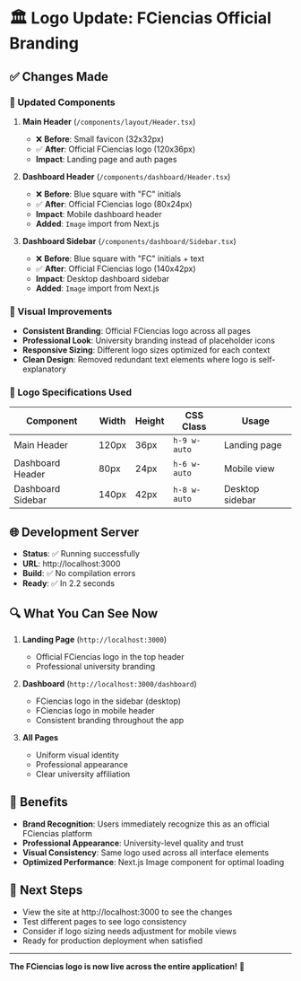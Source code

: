 # 🏛️ Logo Update: FCiencias Official Branding

## ✅ Changes Made

### 📄 Updated Components

1. **Main Header** (`/components/layout/Header.tsx`)
   - ❌ **Before**: Small favicon (32x32px) 
   - ✅ **After**: Official FCiencias logo (120x36px)
   - **Impact**: Landing page and auth pages

2. **Dashboard Header** (`/components/dashboard/Header.tsx`)
   - ❌ **Before**: Blue square with "FC" initials
   - ✅ **After**: Official FCiencias logo (80x24px)
   - **Impact**: Mobile dashboard header
   - **Added**: `Image` import from Next.js

3. **Dashboard Sidebar** (`/components/dashboard/Sidebar.tsx`)
   - ❌ **Before**: Blue square with "FC" initials + text
   - ✅ **After**: Official FCiencias logo (140x42px)
   - **Impact**: Desktop dashboard sidebar
   - **Added**: `Image` import from Next.js

### 🎨 Visual Improvements

- **Consistent Branding**: Official FCiencias logo across all pages
- **Professional Look**: University branding instead of placeholder icons
- **Responsive Sizing**: Different logo sizes optimized for each context
- **Clean Design**: Removed redundant text elements where logo is self-explanatory

### 📐 Logo Specifications Used

| Component | Width | Height | CSS Class | Usage |
|-----------|-------|--------|-----------|-------|
| Main Header | 120px | 36px | `h-9 w-auto` | Landing page |
| Dashboard Header | 80px | 24px | `h-6 w-auto` | Mobile view |
| Dashboard Sidebar | 140px | 42px | `h-8 w-auto` | Desktop sidebar |

## 🌐 Development Server

- **Status**: ✅ Running successfully
- **URL**: http://localhost:3000
- **Build**: ✅ No compilation errors
- **Ready**: ✅ In 2.2 seconds

## 🔍 What You Can See Now

1. **Landing Page** (`http://localhost:3000`)
   - Official FCiencias logo in the top header
   - Professional university branding

2. **Dashboard** (`http://localhost:3000/dashboard`)
   - FCiencias logo in the sidebar (desktop)
   - FCiencias logo in mobile header
   - Consistent branding throughout the app

3. **All Pages**
   - Uniform visual identity
   - Professional appearance
   - Clear university affiliation

## 🎯 Benefits

- **Brand Recognition**: Users immediately recognize this as an official FCiencias platform
- **Professional Appearance**: University-level quality and trust
- **Visual Consistency**: Same logo used across all interface elements
- **Optimized Performance**: Next.js Image component for optimal loading

## 📝 Next Steps

- View the site at http://localhost:3000 to see the changes
- Test different pages to see logo consistency
- Consider if logo sizing needs adjustment for mobile views
- Ready for production deployment when satisfied

---

**The FCiencias logo is now live across the entire application!** 🎉